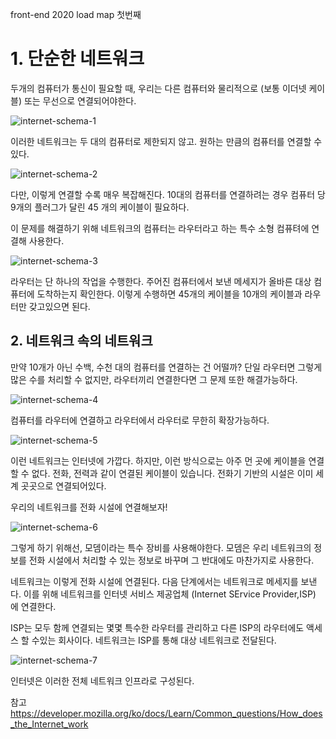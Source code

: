 
front-end 2020 load map 첫번째




# 1. 단순한 네트워크 

두개의 컴퓨터가 통신이 필요할 때, 우리는 다른 컴퓨터와 물리적으로 
(보통 이더넷 케이블) 또는 무선으로 연결되어야한다.

![internet-schema-1](https://user-images.githubusercontent.com/65690925/100315464-0a89d000-2ffc-11eb-851c-52e739db037a.png)

이러한 네트워크는 두 대의 컴퓨터로 제한되지 않고. 
원하는 만큼의 컴퓨터를 연결할 수 있다.

![internet-schema-2](https://user-images.githubusercontent.com/65690925/100315469-0bbafd00-2ffc-11eb-8727-2b098b9fb092.png)

다만, 이렇게 연결할 수록 매우 복잡해진다. 
10대의 컴퓨터를 연결하려는 경우 컴퓨터 당 9개의 플러그가 달린 45 개의 케이블이 필요하다.


이 문제를 해결하기 위해 네트워크의 컴퓨터는 라우터라고 하는 특수 소형 컴퓨텨에 연결해 사용한다. 

![internet-schema-3](https://user-images.githubusercontent.com/65690925/100315474-0cec2a00-2ffc-11eb-83dc-b325558f307f.png)

라우터는 단 하나의 작업을 수행한다. 주어진 컴퓨터에서 보낸 메세지가 올바른 대상 컴퓨터에 도착하는지 확인한다.
이렇게 수행하면 45개의 케이블을 10개의 케이블과 라우터만 갖고있으면 된다. 


## 2. 네트워크 속의 네트워크 

만약 10개가 아닌 수백, 수천 대의 컴퓨터를 연결하는 건 어떨까?
단일 라우터면 그렇게 많은 수를 처리할 수 없지만, 라우터끼리 연결한다면 그 문제 또한 해결가능하다.

![internet-schema-4](https://user-images.githubusercontent.com/65690925/100315477-0e1d5700-2ffc-11eb-89de-6d0e3f50dee0.png)

컴퓨터를 라우터에 연결하고 라우터에서 라우터로 무한히 확장가능하다.

![internet-schema-5](https://user-images.githubusercontent.com/65690925/100315483-0fe71a80-2ffc-11eb-8834-51766f4eb972.png)

이런 네트워크는 인터넷에 가깝다.
하지만, 이런 방식으로는 아주 먼 곳에 케이블을 연결할 수 없다. 
전화, 전력과 같이 연결된 케이블이 있습니다. 
전화기 기반의 시설은 이미 세계 곳곳으로 연결되어있다. 

우리의 네트워크를 전화 시설에 연결해보자! 

![internet-schema-6](https://user-images.githubusercontent.com/65690925/100315501-15dcfb80-2ffc-11eb-8430-6b231796ade3.png)

그렇게 하기 위해선, 모뎀이라는 특수 장비를 사용해야한다.
모뎀은 우리 네트워크의 정보를 전화 시설에서 처리할 수 있는 정보로 바꾸며 그 반대에도 마찬가지로 사용한다. 


네트워크는 이렇게 전화 시설에 연결된다. 다음 단계에서는 네트워크로 메세지를 보낸다. 
이를 위해 네트워크를 인터넷 서비스 제공업체 (Internet SErvice Provider,ISP) 에 연결한다.

ISP는 모두 함께 연결되는 몇몇 특수한 라우터를 관리하고 다른 ISP의 라우터에도 액세스 할 수있는 회사이다.
네트워크는 ISP를 통해 대상 네트워크로 전달된다.

![internet-schema-7](https://user-images.githubusercontent.com/65690925/100315497-137aa180-2ffc-11eb-81e4-c576915b5f79.png)

인터넷은 이러한 전체 네트워크 인프라로 구성된다. 


참고 
https://developer.mozilla.org/ko/docs/Learn/Common_questions/How_does_the_Internet_work
